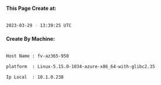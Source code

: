 
   
#### This Page Create at:

```bash

2023-03-29 - 13:39:25 UTC

```

#### Create By Machine:

```bash

Host Name : fv-az365-950

platform  : Linux-5.15.0-1034-azure-x86_64-with-glibc2.35

Ip Local  : 10.1.0.238

```

